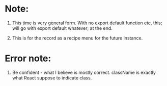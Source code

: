 # Note:

1. This time is very general form. With no export default function etc, this; will go with export default whatever; at the end.

2. This is for the record as a recipe menu for the future instance.

# Error note:
1. Be confident - what I believe is mostly correct. className is exactly what React suppose to indicate class.